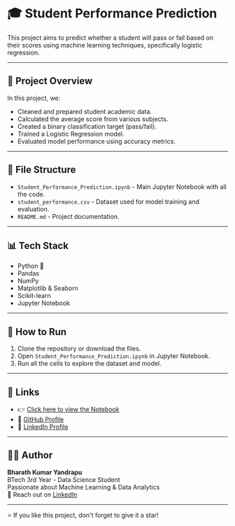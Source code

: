 # 🎓 Student Performance Prediction

This project aims to predict whether a student will pass or fail based on their scores using machine learning techniques, specifically logistic regression.

---

## 📌 Project Overview

In this project, we:

- Cleaned and prepared student academic data.
- Calculated the average score from various subjects.
- Created a binary classification target (pass/fail).
- Trained a Logistic Regression model.
- Evaluated model performance using accuracy metrics.

---

## 📁 File Structure

- `Student_Performance_Prediction.ipynb` - Main Jupyter Notebook with all the code.
- `student_performance.csv` - Dataset used for model training and evaluation.
- `README.md` - Project documentation.

---

## 📊 Tech Stack

- Python 🐍
- Pandas
- NumPy
- Matplotlib & Seaborn
- Scikit-learn
- Jupyter Notebook

---

## 🚀 How to Run

1. Clone the repository or download the files.
2. Open `Student_Performance_Prediction.ipynb` in Jupyter Notebook.
3. Run all the cells to explore the dataset and model.

---

## 📎 Links

- 👉 [Click here to view the Notebook](./Student_Performance_Prediction.ipynb)
- 🔗 [GitHub Profile](https://github.com/bharathkumar-998)
- 🔗 [LinkedIn Profile](https://www.linkedin.com/in/bharath-kumar-yandrapu-05a8b0356?utm_source=share&utm_campaign=share_via&utm_content=profile&utm_medium=android_app)

---

## 👨‍💻 Author

**Bharath Kumar Yandrapu**  
BTech 3rd Year - Data Science Student  
Passionate about Machine Learning & Data Analytics  
📧 Reach out on [LinkedIn](https://www.linkedin.com/in/bharath-kumar-yandrapu-05a8b0356)

---

⭐ If you like this project, don't forget to give it a star!
